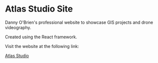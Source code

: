 # Atlas Studio Site

Danny O'Brien's professional website to showcase GIS projects and drone videography.

Created using the React framework.

Visit the website at the following link:

[Atlas Studio](https://www.atlasstud.io/)
